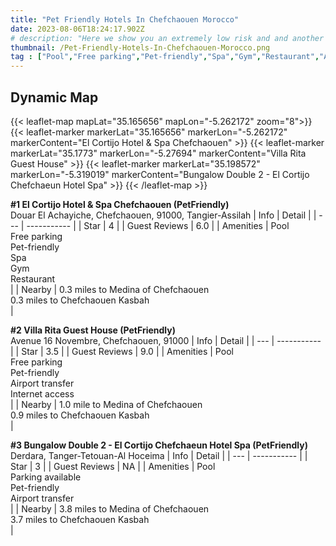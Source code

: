 ```yaml
---
title: "Pet Friendly Hotels In Chefchaouen Morocco"
date: 2023-08-06T18:24:17.902Z
# description: "Here we show you an extremely low risk and and another medium risk approach to earn passive income "
thumbnail: /Pet-Friendly-Hotels-In-Chefchaouen-Morocco.png
tag : ["Pool","Free parking","Pet-friendly","Spa","Gym","Restaurant","Airport transfer","Internet access","Parking available"]
---
```


## Dynamic Map
{{< leaflet-map  mapLat="35.165656" mapLon="-5.262172" zoom="8">}}
    {{< leaflet-marker markerLat="35.165656" markerLon="-5.262172" markerContent="El Cortijo Hotel & Spa Chefchaouen" >}}
    {{< leaflet-marker markerLat="35.1773" markerLon="-5.27694" markerContent="Villa Rita Guest House" >}}
    {{< leaflet-marker markerLat="35.198572" markerLon="-5.319019" markerContent="Bungalow Double 2 - El Cortijo Chefchaeun Hotel Spa" >}}
{{< /leaflet-map >}}


**#1 El Cortijo Hotel & Spa Chefchaouen (PetFriendly)**<br>Douar El Achayiche, Chefchaouen, 91000, Tangier-Assilah
| Info | Detail |
| --- | ----------- |
| Star | 4 |
| Guest Reviews | 6.0 |
| Amenities | Pool<br>Free parking<br>Pet-friendly<br>Spa<br>Gym<br>Restaurant<br> |
| Nearby | 0.3 miles to Medina of Chefchaouen<br>0.3 miles to Chefchaouen Kasbah<br> |

**#2 Villa Rita Guest House (PetFriendly)**<br>Avenue 16 Novembre, Chefchaouen, 91000
| Info | Detail |
| --- | ----------- |
| Star | 3.5 |
| Guest Reviews | 9.0 |
| Amenities | Pool<br>Free parking<br>Pet-friendly<br>Airport transfer<br>Internet access<br> |
| Nearby | 1.0 mile to Medina of Chefchaouen<br>0.9 miles to Chefchaouen Kasbah<br> |

**#3 Bungalow Double 2 - El Cortijo Chefchaeun Hotel Spa (PetFriendly)**<br>Derdara, Tanger-Tetouan-Al Hoceima
| Info | Detail |
| --- | ----------- |
| Star | 3 |
| Guest Reviews | NA |
| Amenities | Pool<br>Parking available<br>Pet-friendly<br>Airport transfer<br> |
| Nearby | 3.8 miles to Medina of Chefchaouen<br>3.7 miles to Chefchaouen Kasbah<br> |

